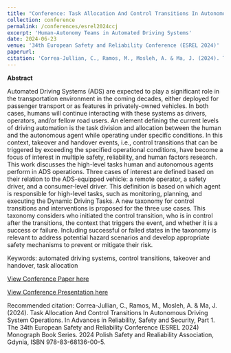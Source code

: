 ```yaml
---
title: "Conference: Task Allocation And Control Transitions In Autonomous Driving System Operations"
collection: conference
permalink: /conferences/esrel2024ccj
excerpt: 'Human-Autonomy Teams in Automated Driving Systems'
date: 2024-06-23
venue: '34th European Safety and Reliability Conference (ESREL 2024)'
paperurl: 
citation: 'Correa-Jullian, C., Ramos, M., Mosleh, A. & Ma, J. (2024). Task Allocation And Control Transitions In Autonomous Driving System Operations. In Advances in Reliability, Safety and Security, Part 1. The 34th European Safety and Reliability Conference (ESREL 2024) Monograph Book Series. 2024 Polish Safety and Realiability Association, Gdynia, ISBN 978-83-68136-00-5.'
---
```

**Abstract**

Automated Driving Systems (ADS) are expected to play a significant role in the transportation environment in the coming decades, either deployed for passenger transport or as features in privately-owned vehicles. In both cases, humans will continue interacting with these systems as drivers, operators, and/or fellow road users. An element defining the current levels of driving automation is the task division and allocation between the human and the autonomous agent while operating under specific conditions. In this context, takeover and handover events, i.e., control transitions that can be triggered by exceeding the specified operational conditions, have become a focus of interest in multiple safety, reliability, and human factors research. This work discusses the high-level tasks human and autonomous agents perform in ADS operations. Three cases of interest are defined based on their relation to the ADS-equipped vehicle: a remote operator, a safety driver, and a consumer-level driver. This definition is based on which agent is responsible for high-level tasks, such as monitoring, planning, and executing the Dynamic Driving Tasks. A new taxonomy for control transitions and interventions is proposed for the three use cases. This taxonomy considers who initiated the control transition, who is in control after the transitions, the context that triggers the event, and whether it is a success or failure. Including successful or failed states in the taxonomy is relevant to address potential hazard scenarios and develop appropriate safety mechanisms to prevent or mitigate their risk.

Keywords: automated driving systems, control transitions, takeover and handover, task allocation

[View Conference Paper here](https://github.com/user-attachments/files/16057423/task-allocation-and-control-transitions-in-autonomous-driving-system-operations.pdf)

[View Conference Presentation here](https://github.com/user-attachments/files/16057430/Correa-Jullian_ESREL2024_SharedVersion.pptx)

Recommended citation: Correa-Jullian, C., Ramos, M., Mosleh, A. & Ma, J. (2024). Task Allocation And Control Transitions In Autonomous Driving System Operations. In Advances in Reliability, Safety and Security, Part 1. The 34th European Safety and Reliability Conference (ESREL 2024) Monograph Book Series. 2024 Polish Safety and Realiability Association, Gdynia, ISBN 978-83-68136-00-5.
